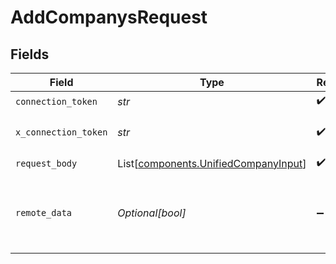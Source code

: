 # AddCompanysRequest


## Fields

| Field                                                                                  | Type                                                                                   | Required                                                                               | Description                                                                            |
| -------------------------------------------------------------------------------------- | -------------------------------------------------------------------------------------- | -------------------------------------------------------------------------------------- | -------------------------------------------------------------------------------------- |
| `connection_token`                                                                     | *str*                                                                                  | :heavy_check_mark:                                                                     | N/A                                                                                    |
| `x_connection_token`                                                                   | *str*                                                                                  | :heavy_check_mark:                                                                     | The connection token                                                                   |
| `request_body`                                                                         | List[[components.UnifiedCompanyInput](../../models/components/unifiedcompanyinput.md)] | :heavy_check_mark:                                                                     | N/A                                                                                    |
| `remote_data`                                                                          | *Optional[bool]*                                                                       | :heavy_minus_sign:                                                                     | Set to true to include data from the original Hris software.                           |